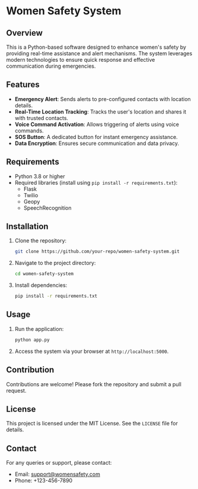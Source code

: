# Women Safety System

## Overview
This is a Python-based software designed to enhance women's safety by providing real-time assistance and alert mechanisms. The system leverages modern technologies to ensure quick response and effective communication during emergencies.

## Features
- **Emergency Alert**: Sends alerts to pre-configured contacts with location details.
- **Real-Time Location Tracking**: Tracks the user's location and shares it with trusted contacts.
- **Voice Command Activation**: Allows triggering of alerts using voice commands.
- **SOS Button**: A dedicated button for instant emergency assistance.
- **Data Encryption**: Ensures secure communication and data privacy.

## Requirements
- Python 3.8 or higher
- Required libraries (install using `pip install -r requirements.txt`):
  - Flask
  - Twilio
  - Geopy
  - SpeechRecognition

## Installation
1. Clone the repository:
   ```bash
   git clone https://github.com/your-repo/women-safety-system.git
   ```
2. Navigate to the project directory:
   ```bash
   cd women-safety-system
   ```
3. Install dependencies:
   ```bash
   pip install -r requirements.txt
   ```

## Usage
1. Run the application:
   ```bash
   python app.py
   ```
2. Access the system via your browser at `http://localhost:5000`.

## Contribution
Contributions are welcome! Please fork the repository and submit a pull request.

## License
This project is licensed under the MIT License. See the `LICENSE` file for details.

## Contact
For any queries or support, please contact:
- Email: support@womensafety.com
- Phone: +123-456-7890
